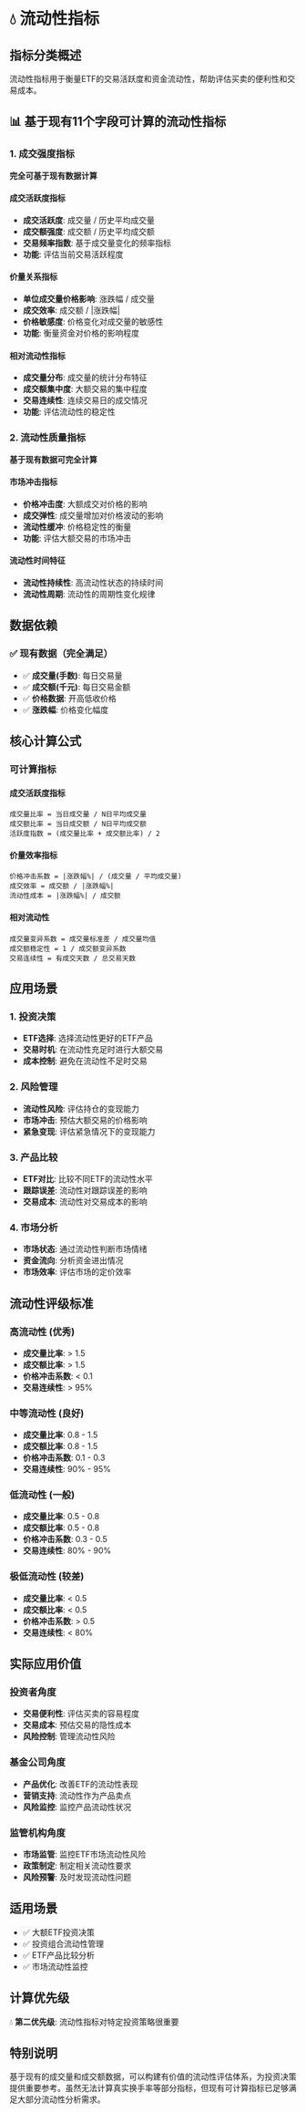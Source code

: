 # 💧 流动性指标

## 指标分类概述
流动性指标用于衡量ETF的交易活跃度和资金流动性，帮助评估买卖的便利性和交易成本。

## 📊 基于现有11个字段可计算的流动性指标

### 1. 成交强度指标
**完全可基于现有数据计算**

#### 成交活跃度指标
- **成交活跃度**: 成交量 / 历史平均成交量
- **成交额强度**: 成交额 / 历史平均成交额
- **交易频率指数**: 基于成交量变化的频率指标
- **功能**: 评估当前交易活跃程度

#### 价量关系指标
- **单位成交量价格影响**: 涨跌幅 / 成交量
- **成交效率**: 成交额 / |涨跌幅|
- **价格敏感度**: 价格变化对成交量的敏感性
- **功能**: 衡量资金对价格的影响程度

#### 相对流动性指标
- **成交量分布**: 成交量的统计分布特征
- **成交额集中度**: 大额交易的集中程度
- **交易连续性**: 连续交易日的成交情况
- **功能**: 评估流动性的稳定性

### 2. 流动性质量指标
**基于现有数据可完全计算**

#### 市场冲击指标
- **价格冲击度**: 大额成交对价格的影响
- **成交弹性**: 成交量增加对价格波动的影响
- **流动性缓冲**: 价格稳定性的衡量
- **功能**: 评估大额交易的市场冲击

#### 流动性时间特征
- **流动性持续性**: 高流动性状态的持续时间
- **流动性周期**: 流动性的周期性变化规律

## 数据依赖

### ✅ 现有数据（完全满足）
- ✅ **成交量(手数)**: 每日交易量
- ✅ **成交额(千元)**: 每日交易金额
- ✅ **价格数据**: 开高低收价格
- ✅ **涨跌幅**: 价格变化幅度

## 核心计算公式

### 可计算指标

#### 成交活跃度指标
```
成交量比率 = 当日成交量 / N日平均成交量
成交额比率 = 当日成交额 / N日平均成交额
活跃度指数 = (成交量比率 + 成交额比率) / 2
```

#### 价量效率指标
```
价格冲击系数 = |涨跌幅%| / (成交量 / 平均成交量)
成交效率 = 成交额 / |涨跌幅%|
流动性成本 = |涨跌幅%| / 成交额
```

#### 相对流动性
```
成交量变异系数 = 成交量标准差 / 成交量均值
成交额稳定性 = 1 / 成交额变异系数
交易连续性 = 有成交天数 / 总交易天数
```

## 应用场景

### 1. 投资决策
- **ETF选择**: 选择流动性更好的ETF产品
- **交易时机**: 在流动性充足时进行大额交易
- **成本控制**: 避免在流动性不足时交易

### 2. 风险管理
- **流动性风险**: 评估持仓的变现能力
- **市场冲击**: 预估大额交易的价格影响
- **紧急变现**: 评估紧急情况下的变现能力

### 3. 产品比较
- **ETF对比**: 比较不同ETF的流动性水平
- **跟踪误差**: 流动性对跟踪误差的影响
- **交易成本**: 流动性对交易成本的影响

### 4. 市场分析
- **市场状态**: 通过流动性判断市场情绪
- **资金流向**: 分析资金进出情况
- **市场效率**: 评估市场的定价效率

## 流动性评级标准

### 高流动性 (优秀)
- **成交量比率**: > 1.5
- **成交额比率**: > 1.5  
- **价格冲击系数**: < 0.1
- **交易连续性**: > 95%

### 中等流动性 (良好)
- **成交量比率**: 0.8 - 1.5
- **成交额比率**: 0.8 - 1.5
- **价格冲击系数**: 0.1 - 0.3
- **交易连续性**: 90% - 95%

### 低流动性 (一般)
- **成交量比率**: 0.5 - 0.8
- **成交额比率**: 0.5 - 0.8
- **价格冲击系数**: 0.3 - 0.5
- **交易连续性**: 80% - 90%

### 极低流动性 (较差)
- **成交量比率**: < 0.5
- **成交额比率**: < 0.5
- **价格冲击系数**: > 0.5
- **交易连续性**: < 80%

## 实际应用价值

### 投资者角度
- **交易便利性**: 评估买卖的容易程度
- **交易成本**: 预估交易的隐性成本
- **风险控制**: 管理流动性风险

### 基金公司角度
- **产品优化**: 改善ETF的流动性表现
- **营销支持**: 流动性作为产品卖点
- **风险监控**: 监控产品流动性状况

### 监管机构角度
- **市场监管**: 监控ETF市场流动性风险
- **政策制定**: 制定相关流动性要求
- **风险预警**: 及时发现流动性问题

## 适用场景
- ✅ 大额ETF投资决策
- ✅ 投资组合流动性管理
- ✅ ETF产品比较分析
- ✅ 市场流动性监控

## 计算优先级
💧 **第二优先级**: 流动性指标对特定投资策略很重要

## 特别说明
基于现有的成交量和成交额数据，可以构建有价值的流动性评估体系，为投资决策提供重要参考。虽然无法计算真实换手率等部分指标，但现有可计算指标已足够满足大部分流动性分析需求。 